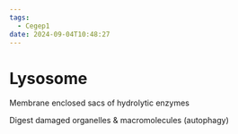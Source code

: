 ```yaml
---
tags:
  - Cegep1
date: 2024-09-04T10:48:27
---
```


# Lysosome

Membrane enclosed sacs of hydrolytic enzymes

Digest damaged organelles & macromolecules (autophagy)